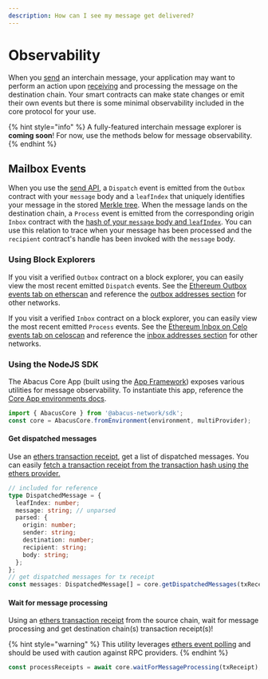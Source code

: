 ```yaml
---
description: How can I see my message get delivered?
---
```


# Observability

When you [send](messaging-api/send.md) an interchain message, your application may want to perform an action upon [receiving](messaging-api/receive.md) and processing the message on the destination chain. Your smart contracts can make state changes or emit their own events but there is some minimal observability included in the core protocol for your use.

{% hint style="info" %}
A fully-featured interchain message explorer is **coming soon**! For now, use the methods below for message observability.
{% endhint %}

## Mailbox Events

When you use the [send API](messaging-api/send.md), a `Dispatch` event is emitted from the `Outbox` contract with your `message` body and a `leafIndex` that uniquely identifies your message in the stored [Merkle tree](../protocol/messaging/outbox.md). When the message lands on the destination chain, a `Process` event is emitted from the corresponding origin `Inbox` contract with the [hash of your `message` body and `leafIndex`](https://github.com/abacus-network/abacus-monorepo/blob/main/solidity/core/contracts/libs/Message.sol#L48-L54). You can use this relation to trace when your message has been processed and the `recipient` contract's handle has been invoked with the `message` body.

### Using Block Explorers

If you visit a verified `Outbox` contract on a block explorer, you can easily view the most recent emitted `Dispatch` events. See the [Ethereum Outbox events tab on etherscan](https://etherscan.io/address/0x2f9DB5616fa3fAd1aB06cB2C906830BA63d135e3#events) and reference the [outbox addresses section](broken-reference) for other networks.

If you visit a verified `Inbox` contract on a block explorer, you can easily view the most recent emitted `Process` events. See the [Ethereum Inbox on Celo events tab on celoscan](https://celoscan.io/address/0x8105a095368f1a184CceA86cCe21318B5Ee5BE28#events) and reference the [inbox addresses section](broken-reference) for other networks.

### Using the NodeJS SDK

The Abacus Core App (built using the [App Framework](building-applications/)) exposes various utilities for message observability. To instantiate this app, reference the [Core App environments docs](building-applications/nodejs-sdk/contract-interaction/environments.md).

```typescript
import { AbacusCore } from '@abacus-network/sdk';
const core = AbacusCore.fromEnvironment(environment, multiProvider);
```

#### Get dispatched messages

Use an [ethers transaction receipt](https://docs.ethers.io/v5/api/providers/types/#providers-TransactionReceipt), get a list of dispatched messages. You can easily [fetch a transaction receipt from the transaction hash using the ethers provider.](https://docs.ethers.io/v5/api/providers/provider/#Provider-getTransactionReceipt)

```typescript
// included for reference
type DispatchedMessage = {
  leafIndex: number;
  message: string; // unparsed
  parsed: {
    origin: number;
    sender: string;
    destination: number;
    recipient: string;
    body: string;
  };
};
// get dispatched messages for tx receipt
const messages: DispatchedMessage[] = core.getDispatchedMessages(txReceipt);
```

#### Wait for message processing

Using an [ethers transaction receipt](https://docs.ethers.io/v5/api/providers/types/#providers-TransactionReceipt) from the source chain, wait for message processing and get destination chain(s) transaction receipt(s)!&#x20;

{% hint style="warning" %}
This utility leverages [ethers event polling](https://docs.ethers.io/v5/api/contract/contract/#Contract--events) and should be used with caution against RPC providers.
{% endhint %}

```typescript
const processReceipts = await core.waitForMessageProcessing(txReceipt);
```
